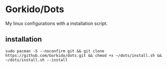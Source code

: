 # Gorkido/Dots
My linux configurations with a installation script.
  
## installation
```
sudo pacman -S --noconfirm git && git clone https://github.com/Gorkido/dots.git && chmod +x ~/dots/install.sh && ~/dots/install.sh --install
```
